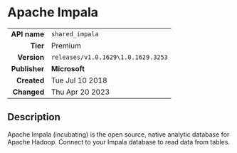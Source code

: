 # Apache Impala
| | |
|-:|-|
|**API name**|`shared_impala`|
|**Tier**|Premium|
|**Version**|`releases/v1.0.1629\1.0.1629.3253`|
|**Publisher**|**Microsoft**|
|**Created**|Tue Jul 10 2018|
|**Changed**|Thu Apr 20 2023|

## Description
Apache Impala (incubating) is the open source, native analytic database for Apache Hadoop.  Connect to your Impala database to read data from tables.

